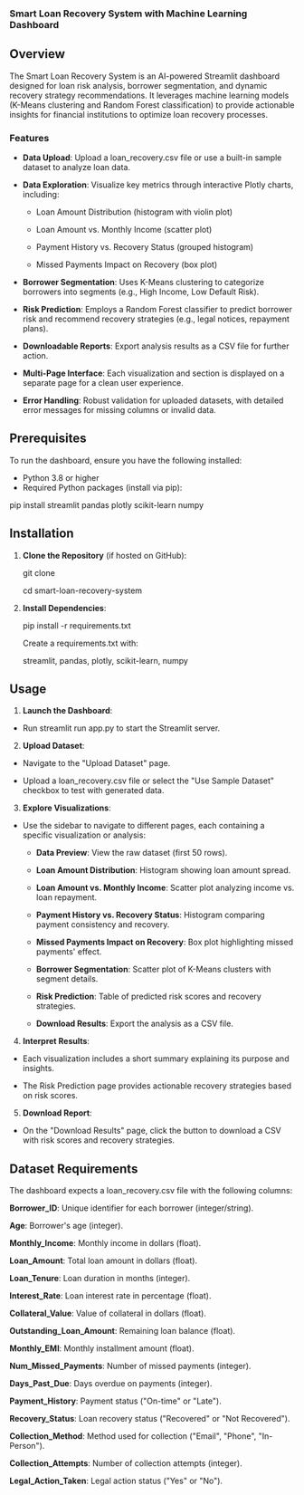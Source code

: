 ### Smart Loan Recovery System with Machine Learning Dashboard

## Overview

The Smart Loan Recovery System is an AI-powered Streamlit dashboard designed for loan risk analysis, borrower segmentation, and dynamic recovery strategy recommendations. It leverages machine learning models (K-Means clustering and Random Forest classification) to provide actionable insights for financial institutions to optimize loan recovery processes.

### Features

* **Data Upload**: Upload a loan_recovery.csv file or use a built-in sample dataset to analyze loan data.

* **Data Exploration**: Visualize key metrics through interactive Plotly charts, including:

  * Loan Amount Distribution (histogram with violin plot)

  * Loan Amount vs. Monthly Income (scatter plot)

  * Payment History vs. Recovery Status (grouped histogram)

  * Missed Payments Impact on Recovery (box plot)

* **Borrower Segmentation**: Uses K-Means clustering to categorize borrowers into segments (e.g., High Income, Low Default Risk).

* **Risk Prediction**: Employs a Random Forest classifier to predict borrower risk and recommend recovery strategies (e.g., legal notices, repayment plans).

* **Downloadable Reports**: Export analysis results as a CSV file for further action.

* **Multi-Page Interface**: Each visualization and section is displayed on a separate page for a clean user experience.

* **Error Handling**: Robust validation for uploaded datasets, with detailed error messages for missing columns or invalid data.

## Prerequisites

To run the dashboard, ensure you have the following installed:
 * Python 3.8 or higher
 * Required Python packages (install via pip):

 pip install streamlit pandas plotly scikit-learn numpy

## Installation

1. **Clone the Repository** (if hosted on GitHub):

   git clone <repository-url>

   cd smart-loan-recovery-system

2. **Install Dependencies**:

   pip install -r requirements.txt

   Create a requirements.txt with:

   streamlit,
   pandas,
   plotly,
   scikit-learn,
   numpy

## Usage

1. **Launch the Dashboard**:

 * Run streamlit run app.py to start the Streamlit server.

2. **Upload Dataset**:

 * Navigate to the "Upload Dataset" page.
 
 * Upload a loan_recovery.csv file or select the "Use Sample Dataset" checkbox to test with generated data.

3. **Explore Visualizations**:

 * Use the sidebar to navigate to different pages, each containing a specific visualization or analysis:

   * **Data Preview**: View the raw dataset (first 50 rows).

   * **Loan Amount Distribution**: Histogram showing loan amount spread.

   * **Loan Amount vs. Monthly Income**: Scatter plot analyzing income vs. loan repayment.

   * **Payment History vs. Recovery Status**: Histogram comparing payment consistency and recovery.

   * **Missed Payments Impact on Recovery**: Box plot highlighting missed payments' effect.

   * **Borrower Segmentation**: Scatter plot of K-Means clusters with segment details.

   * **Risk Prediction**: Table of predicted risk scores and recovery strategies.

   * **Download Results**: Export the analysis as a CSV file.

4. **Interpret Results**:

  * Each visualization includes a short summary explaining its purpose and insights.

  * The Risk Prediction page provides actionable recovery strategies based on risk scores.

5. **Download Report**:

  * On the "Download Results" page, click the button to download a CSV with risk scores and recovery strategies.

## Dataset Requirements

The dashboard expects a loan_recovery.csv file with the following columns:

  **Borrower_ID**: Unique identifier for each borrower (integer/string).

  **Age**: Borrower's age (integer).

  **Monthly_Income**: Monthly income in dollars (float).

  **Loan_Amount**: Total loan amount in dollars (float).

  **Loan_Tenure**: Loan duration in months (integer).

  **Interest_Rate**: Loan interest rate in percentage (float).

  **Collateral_Value**: Value of collateral in dollars (float).

  **Outstanding_Loan_Amount**: Remaining loan balance (float).

  **Monthly_EMI**: Monthly installment amount (float).

  **Num_Missed_Payments**: Number of missed payments (integer).

  **Days_Past_Due**: Days overdue on payments (integer).

  **Payment_History**: Payment status ("On-time" or "Late").

  **Recovery_Status**: Loan recovery status ("Recovered" or "Not Recovered").

  **Collection_Method**: Method used for collection ("Email", "Phone", "In-Person").

  **Collection_Attempts**: Number of collection attempts (integer).

  **Legal_Action_Taken**: Legal action status ("Yes" or "No").
